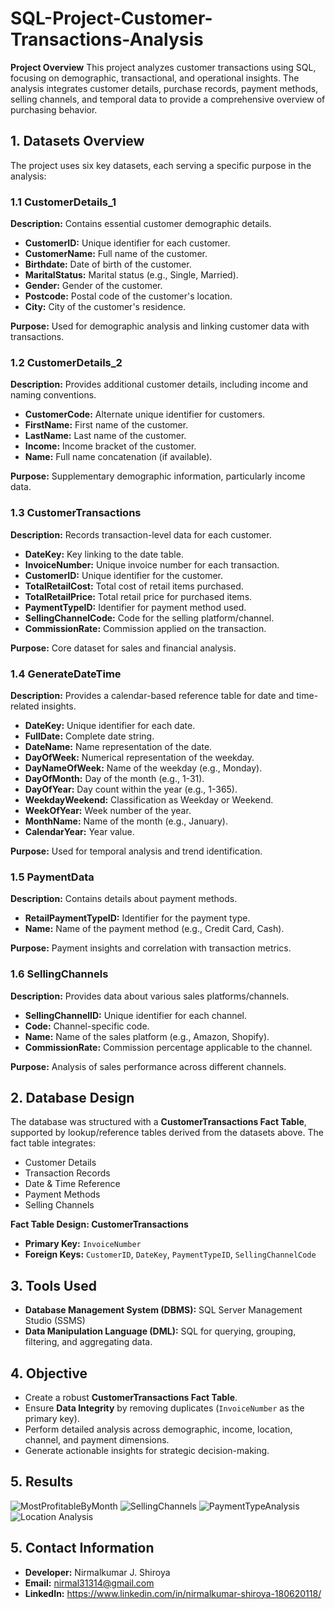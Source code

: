
# SQL-Project-Customer-Transactions-Analysis

**Project Overview**
This project analyzes customer transactions using SQL, focusing on demographic, transactional, and operational insights. The analysis integrates customer details, purchase records, payment methods, selling channels, and temporal data to provide a comprehensive overview of purchasing behavior.

## 1. Datasets Overview
The project uses six key datasets, each serving a specific purpose in the analysis:

### 1.1 CustomerDetails_1
**Description:** Contains essential customer demographic details.
- **CustomerID:** Unique identifier for each customer.
- **CustomerName:** Full name of the customer.
- **Birthdate:** Date of birth of the customer.
- **MaritalStatus:** Marital status (e.g., Single, Married).
- **Gender:** Gender of the customer.
- **Postcode:** Postal code of the customer's location.
- **City:** City of the customer's residence.
  
**Purpose:** Used for demographic analysis and linking customer data with transactions.

### 1.2 CustomerDetails_2
**Description:** Provides additional customer details, including income and naming conventions.
- **CustomerCode:** Alternate unique identifier for customers.
- **FirstName:** First name of the customer.
- **LastName:** Last name of the customer.
- **Income:** Income bracket of the customer.
- **Name:** Full name concatenation (if available).
  
**Purpose:** Supplementary demographic information, particularly income data.

### 1.3 CustomerTransactions
**Description:** Records transaction-level data for each customer.
- **DateKey:** Key linking to the date table.
- **InvoiceNumber:** Unique invoice number for each transaction.
- **CustomerID:** Unique identifier for the customer.
- **TotalRetailCost:** Total cost of retail items purchased.
- **TotalRetailPrice:** Total retail price for purchased items.
- **PaymentTypeID:** Identifier for payment method used.
- **SellingChannelCode:** Code for the selling platform/channel.
- **CommissionRate:** Commission applied on the transaction.
  
**Purpose:** Core dataset for sales and financial analysis.

### 1.4 GenerateDateTime
**Description:** Provides a calendar-based reference table for date and time-related insights.
- **DateKey:** Unique identifier for each date.
- **FullDate:** Complete date string.
- **DateName:** Name representation of the date.
- **DayOfWeek:** Numerical representation of the weekday.
- **DayNameOfWeek:** Name of the weekday (e.g., Monday).
- **DayOfMonth:** Day of the month (e.g., 1-31).
- **DayOfYear:** Day count within the year (e.g., 1-365).
- **WeekdayWeekend:** Classification as Weekday or Weekend.
- **WeekOfYear:** Week number of the year.
- **MonthName:** Name of the month (e.g., January).
- **CalendarYear:** Year value.
  
**Purpose:** Used for temporal analysis and trend identification.

### 1.5 PaymentData
**Description:** Contains details about payment methods.
- **RetailPaymentTypeID:** Identifier for the payment type.
- **Name:** Name of the payment method (e.g., Credit Card, Cash).
  
**Purpose:** Payment insights and correlation with transaction metrics.

### 1.6 SellingChannels
**Description:** Provides data about various sales platforms/channels.
- **SellingChannelID:** Unique identifier for each channel.
- **Code:** Channel-specific code.
- **Name:** Name of the sales platform (e.g., Amazon, Shopify).
- **CommissionRate:** Commission percentage applicable to the channel.
  
**Purpose:** Analysis of sales performance across different channels.

## 2. Database Design
The database was structured with a **CustomerTransactions Fact Table**, supported by lookup/reference tables derived from the datasets above. The fact table integrates:
- Customer Details
- Transaction Records
- Date & Time Reference
- Payment Methods
- Selling Channels

**Fact Table Design: CustomerTransactions**
- **Primary Key:** `InvoiceNumber`
- **Foreign Keys:** `CustomerID`, `DateKey`, `PaymentTypeID`, `SellingChannelCode`

## 3. Tools Used
- **Database Management System (DBMS):** SQL Server Management Studio (SSMS)
- **Data Manipulation Language (DML):** SQL for querying, grouping, filtering, and aggregating data.

## 4. Objective
- Create a robust **CustomerTransactions Fact Table**.
- Ensure **Data Integrity** by removing duplicates (`InvoiceNumber` as the primary key).
- Perform detailed analysis across demographic, income, location, channel, and payment dimensions.
- Generate actionable insights for strategic decision-making.

## 5. Results   

![MostProfitableByMonth](https://github.com/user-attachments/assets/69f676dc-47c8-4204-9583-b2ec65293dc3)
![SellingChannels](https://github.com/user-attachments/assets/843879de-a0ba-4312-a950-9a9447faa8c5)
![PaymentTypeAnalysis](https://github.com/user-attachments/assets/26ebc001-d7b4-4d18-ac69-586554470751)
![Location Analysis](https://github.com/user-attachments/assets/b3fb846f-40a0-465d-8e28-ee9fbd8fa541)



## 5. Contact Information
- **Developer:** Nirmalkumar J. Shiroya
- **Email:** nirmal31314@gmail.com
- **LinkedIn:** https://www.linkedin.com/in/nirmalkumar-shiroya-180620118/
